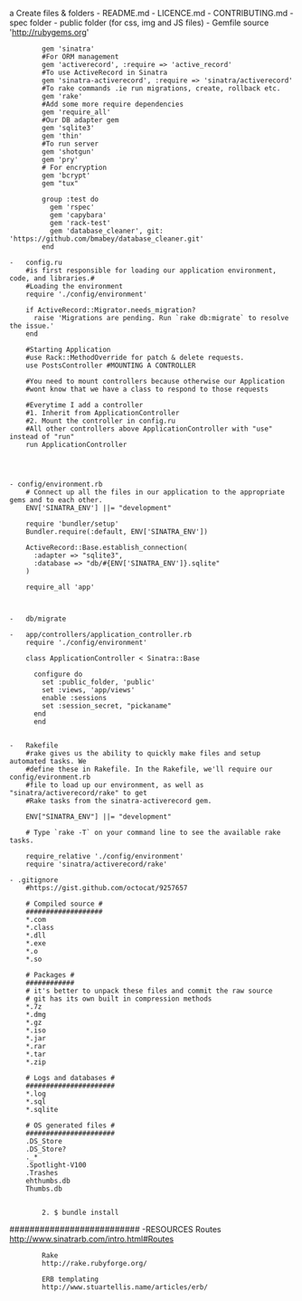 a Create files & folders
	-	README.md
	-	LICENCE.md
	-	CONTRIBUTING.md
	-	spec folder
	-	public folder (for css, img and JS files)
	-	Gemfile
		source 'http://rubygems.org'

			gem 'sinatra'
			#For ORM management
			gem 'activerecord', :require => 'active_record'
			#To use ActiveRecord in Sinatra
			gem 'sinatra-activerecord', :require => 'sinatra/activerecord'
			#To rake commands .ie run migrations, create, rollback etc.
			gem 'rake'
			#Add some more require dependencies
			gem 'require_all'
			#Our DB adapter gem
			gem 'sqlite3'
			gem 'thin'
			#To run server
			gem 'shotgun'
			gem 'pry'
			# For encryption
			gem 'bcrypt'
			gem "tux"

			group :test do
			  gem 'rspec'
			  gem 'capybara'
			  gem 'rack-test'
			  gem 'database_cleaner', git: 'https://github.com/bmabey/database_cleaner.git'
			end

	-	config.ru
		#is first responsible for loading our application environment, code, and libraries.#
		#Loading the environment
		require './config/environment'

		if ActiveRecord::Migrator.needs_migration?
		  raise 'Migrations are pending. Run `rake db:migrate` to resolve the issue.'
		end

		#Starting Application
		#use Rack::MethodOverride for patch & delete requests.
		use PostsController #MOUNTING A CONTROLLER

		#You need to mount controllers because otherwise our Application
		#wont know that we have a class to respond to those requests

		#Everytime I add a controller
		#1. Inherit from ApplicationController
		#2. Mount the controller in config.ru
		#All other controllers above ApplicationController with "use" instead of "run"
		run ApplicationController
		



	- config/environment.rb
		# Connect up all the files in our application to the appropriate gems and to each other.
		ENV['SINATRA_ENV'] ||= "development"

		require 'bundler/setup'
		Bundler.require(:default, ENV['SINATRA_ENV'])

		ActiveRecord::Base.establish_connection(
		  :adapter => "sqlite3",
		  :database => "db/#{ENV['SINATRA_ENV']}.sqlite"
		)

		require_all 'app'



	-	db/migrate

	-	app/controllers/application_controller.rb
		require './config/environment'

		class ApplicationController < Sinatra::Base

		  configure do
		    set :public_folder, 'public'
		    set :views, 'app/views'
		    enable :sessions
		    set :session_secret, "pickaname"
		  end
		  end


	-	Rakefile
		#rake gives us the ability to quickly make files and setup automated tasks. We
		#define these in Rakefile. In the Rakefile, we'll require our config/evironment.rb
		#file to load up our environment, as well as "sinatra/activerecord/rake" to get
		#Rake tasks from the sinatra-activerecord gem.

		ENV["SINATRA_ENV"] ||= "development"

		# Type `rake -T` on your command line to see the available rake tasks.
		
		require_relative './config/environment'
		require 'sinatra/activerecord/rake'

	- .gitignore
		#https://gist.github.com/octocat/9257657

		# Compiled source #
		###################
		*.com
		*.class
		*.dll
		*.exe
		*.o
		*.so

		# Packages #
		############
		# it's better to unpack these files and commit the raw source
		# git has its own built in compression methods
		*.7z
		*.dmg
		*.gz
		*.iso
		*.jar
		*.rar
		*.tar
		*.zip

		# Logs and databases #
		######################
		*.log
		*.sql
		*.sqlite

		# OS generated files #
		######################
		.DS_Store
		.DS_Store?
		._*
		.Spotlight-V100
		.Trashes
		ehthumbs.db
		Thumbs.db


			2. $ bundle install

##########################
	-RESOURCES
			Routes
			http://www.sinatrarb.com/intro.html#Routes

			Rake
			http://rake.rubyforge.org/

			ERB templating
			http://www.stuartellis.name/articles/erb/